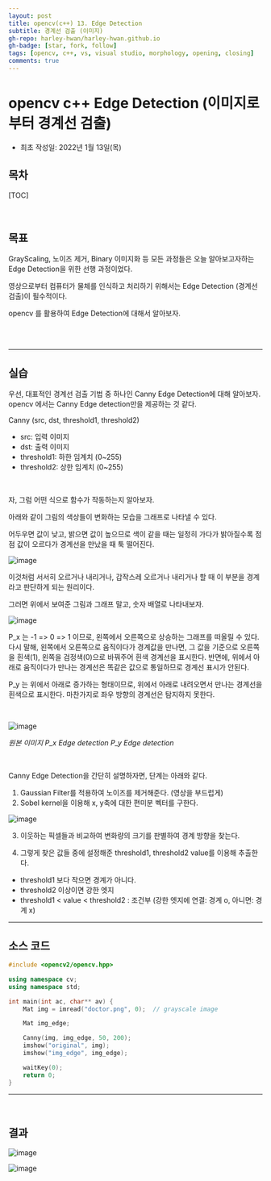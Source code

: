 ```yaml
---
layout: post
title: opencv(c++) 13. Edge Detection
subtitle: 경계선 검출 (이미지)
gh-repo: harley-hwan/harley-hwan.github.io
gh-badge: [star, fork, follow]
tags: [opencv, c++, vs, visual studio, morphology, opening, closing]
comments: true
---
```


# opencv c++ Edge Detection (이미지로부터 경계선 검출)

- 최초 작성일: 2022년 1월 13일(목)

## 목차

[TOC]

<br/>

## 목표

GrayScaling, 노이즈 제거, Binary 이미지화 등 모든 과정들은 오늘 알아보고자하는 Edge Detection을 위한 선행 과정이었다.

영상으로부터 컴퓨터가 물체를 인식하고 처리하기 위해서는 Edge Detection (경계선 검출)이 필수적이다.

opencv 를 활용하여 Edge Detection에 대해서 알아보자.

<br/>



<br/>

---

## 실습

우선, 대표적인 경계선 검출 기법 중 하나인 Canny Edge Detection에 대해 알아보자.
opencv 에서는 Canny Edge detection만을 제공하는 것 같다.

Canny (src, dst, threshold1, threshold2)
- src: 입력 이미지
- dst: 출력 이미지
- threshold1: 하한 임계치 (0~255)
- threshold2: 상한 임계치 (0~255)

<br/>

자, 그럼 어떤 식으로 함수가 작동하는지 알아보자.

아래와 같이 그림의 색상들이 변화하는 모습을 그래프로 나타낼 수 있다. 

어두우면 값이 낮고, 밝으면 값이 높으므로 색이 같을 때는 일정히 가다가 밝아질수록 점점 값이 오르다가 경계선을 만났을 때 툭 떨어진다.

![image](https://user-images.githubusercontent.com/68185569/149294840-885d247c-d127-4d76-9d7f-6df38996f694.png)

이것처럼 서서히 오르거나 내리거나, 갑작스레 오르거나 내리거나 할 때 이 부분을 경계라고 판단하게 되는 원리이다.

그러면 위에서 보여준 그림과 그래프 말고, 숫자 배열로 나타내보자.

![image](https://user-images.githubusercontent.com/68185569/149295283-838138a8-d672-49aa-85bc-209cd19850bf.png)

P_x 는 -1 => 0 => 1 이므로, 왼쪽에서 오른쪽으로 상승하는 그래프를 떠올릴 수 있다. 다시 말해, 왼쪽에서 오른쪽으로 움직이다가 경계값을 만나면, 그 값을 기준으로 오른쪽을 흰색(1), 왼쪽을 검정색(0)으로 바꿔주어 흰색 경계선을 표시한다. 반면에, 위에서 아래로 움직이다가 만나는 경계선은 똑같은 값으로 통일하므로 경계선 표시가 안된다.

P_y 는 위에서 아래로 증가하는 형태이므로, 위에서 아래로 내려오면서 만나는 경계선을 흰색으로 표시한다. 마찬가지로 좌우 방향의 경계선은 탐지하지 못한다.

<br/>

![image](https://user-images.githubusercontent.com/68185569/149297503-383e0824-b247-4d84-932b-418b512a55bb.png)

*원본 이미지				P_x Edge detection			P_y Edge detection*


<br/>

Canny Edge Detection을 간단히 설명하자면, 단계는 아래와 같다.

1. Gaussian Filter를 적용하여 노이즈를 제거해준다. (영상을 부드럽게)
2. Sobel kernel을 이용해 x, y축에 대한 편미분 벡터를 구한다.

![image](https://user-images.githubusercontent.com/68185569/149298682-46310ee6-e480-4c97-b174-e69a93d7a1db.png)

3. 이웃하는 픽셀들과 비교하여 변화량의 크기를 판별하여 경계 방향을 찾는다.

4. 그렇게 찾은 값들 중에 설정해준 threshold1, threshold2 value를 이용해 추출한다.
 - threshold1 보다 작으면 경계가 아니다.
 - threshold2 이상이면 강한 엣지
 - threshold1 < value < threshold2 : 조건부 (강한 엣지에 연결: 경계 o, 아니면: 경계 x)

---

## 소스 코드

```c++
#include <opencv2/opencv.hpp>

using namespace cv;
using namespace std;

int main(int ac, char** av) {
	Mat img = imread("doctor.png", 0);	// grayscale image

	Mat img_edge;

	Canny(img, img_edge, 50, 200);
	imshow("original", img);
	imshow("img_edge", img_edge);

	waitKey(0);
	return 0;
}
```

---

<br/>

## 결과

![image](https://user-images.githubusercontent.com/68185569/149299250-8c3ec93f-651f-49c0-93ee-df0fcc1c1eeb.png)

![image](https://user-images.githubusercontent.com/68185569/149299323-785bfcc4-33e2-4e65-87cf-3b7ee8c6accc.png)
